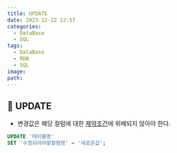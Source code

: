 ```yaml
---
title: UPDATE
date: 2023-12-22 12:57
categories:
  - DataBase
  - SQL
tags:
  - DataBase
  - RDB
  - SQL
image: 
path:
---
```


## 🌈 UPDATE
+ 변경값은 해당 컬럼에 대한 [제약조건](https://sonjh919.github.io/posts/제약조건)에 위배되지 않아야 한다.

```sql
UPDATE '테이블명'
SET '수정되어야할칼럼명' = '새로운값';
```